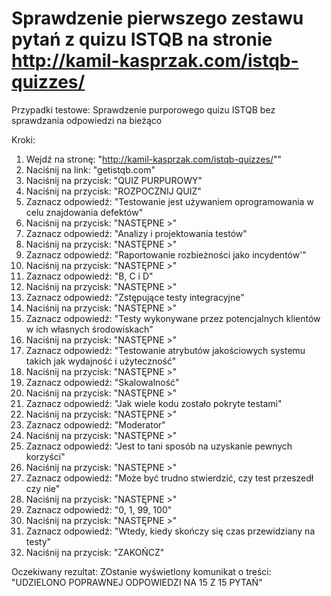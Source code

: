 # Sprawdzenie pierwszego zestawu pytań z quizu ISTQB na stronie http://kamil-kasprzak.com/istqb-quizzes/

Przypadki testowe:
Sprawdzenie purporowego quizu ISTQB bez sprawdzania odpowiedzi na bieżąco

Kroki:
  1. Wejdź na stronę: "http://kamil-kasprzak.com/istqb-quizzes/""
  2. Naciśnij na link: "getistqb.com"
  3. Naciśnij na przycisk: "QUIZ PURPUROWY"
  4. Naciśnij na przycisk: "ROZPOCZNIJ QUIZ"
  5. Zaznacz odpowiedź: "Testowanie jest używaniem oprogramowania w celu znajdowania defektów"
  6. Naciśnij na przycisk: "NASTĘPNE >"
  7. Zaznacz odpowiedź: "Analizy i projektowania testów"
  8. Naciśnij na przycisk: "NASTĘPNE >"  
  9. Zaznacz odpowiedź: "Raportowanie rozbieżności jako incydentów'"
  10. Naciśnij na przycisk: "NASTĘPNE >"  
  11. Zaznacz odpowiedź: "B, C i D"
  12. Naciśnij na przycisk: "NASTĘPNE >"  
  13. Zaznacz odpowiedź: "Zstępujące testy integracyjne"
  14. Naciśnij na przycisk: "NASTĘPNE >"  
  15. Zaznacz odpowiedź: "Testy wykonywane przez potencjalnych klientów w ich własnych środowiskach"
  16. Naciśnij na przycisk: "NASTĘPNE >"  
  17. Zaznacz odpowiedź: "Testowanie atrybutów jakościowych systemu takich jak wydajność i użyteczność"
  18. Naciśnij na przycisk: "NASTĘPNE >"  
  19. Zaznacz odpowiedź: "Skalowalność"
  20. Naciśnij na przycisk: "NASTĘPNE >"
  21. Zaznacz odpowiedź: "Jak wiele kodu zostało pokryte testami"
  22. Naciśnij na przycisk: "NASTĘPNE >"
  23. Zaznacz odpowiedź: "Moderator"
  24. Naciśnij na przycisk: "NASTĘPNE >"
  25. Zaznacz odpowiedź: "Jest to tani sposób na uzyskanie pewnych korzyści"
  26. Naciśnij na przycisk: "NASTĘPNE >"
  27. Zaznacz odpowiedź: "Może być trudno stwierdzić, czy test przeszedł czy nie"
  28. Naciśnij na przycisk: "NASTĘPNE >"
  29. Zaznacz odpowiedź: "0, 1, 99, 100"
  30. Naciśnij na przycisk: "NASTĘPNE >"
  31. Zaznacz odpowiedź: "Wtedy, kiedy skończy się czas przewidziany na testy"
  32. Naciśnij na przycisk: "ZAKOŃCZ"

Oczekiwany rezultat:
ZOstanie wyświetlony komunikat o treści: "UDZIELONO POPRAWNEJ ODPOWIEDZI NA 15 Z 15 PYTAŃ"
